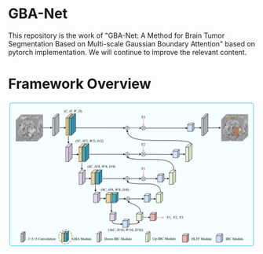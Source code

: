 # GBA-Net
This repository is the work of "GBA-Net: A Method for Brain Tumor Segmentation Based on Multi-scale Gaussian Boundary Attention" based on pytorch implementation. We will continue to improve the relevant content.


# Framework Overview
![Alt text](https://github.com/Glory929/code/blob/main/img/network.png)



